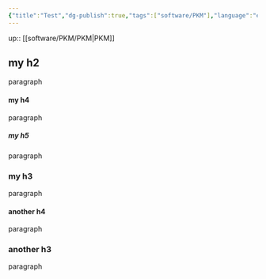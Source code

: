 ```yaml
---
{"title":"Test","dg-publish":true,"tags":["software/PKM"],"language":"en","permalink":"/software/pkm/test/","dgPassFrontmatter":true}
---
```


up:: [[software/PKM/PKM\|PKM]]


## my h2

paragraph

#### my h4

paragraph

##### my h5

paragraph


### my h3

paragraph

#### another h4

paragraph


### another h3

paragraph